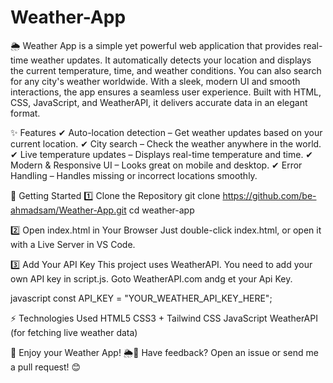 # Weather-App
🌦️ Weather App is a simple yet powerful web application that provides real-time weather updates. It automatically detects your location and displays the current temperature, time, and weather conditions. You can also search for any city's weather worldwide. With a sleek, modern UI and smooth interactions, the app ensures a seamless user experience. Built with HTML, CSS, JavaScript, and WeatherAPI, it delivers accurate data in an elegant format.

✨ Features
✔ Auto-location detection – Get weather updates based on your current location.
✔ City search – Check the weather anywhere in the world.
✔ Live temperature updates – Displays real-time temperature and time.
✔ Modern & Responsive UI – Looks great on mobile and desktop.
✔ Error Handling – Handles missing or incorrect locations smoothly.

🚀 Getting Started
1️⃣ Clone the Repository
git clone https://github.com/be-ahmadsam/Weather-App.git
cd weather-app


2️⃣ Open index.html in Your Browser
Just double-click index.html, or open it with a Live Server in VS Code.


3️⃣ Add Your API Key 
This project uses WeatherAPI. You need to add your own API key in script.js. Goto WeatherAPI.com andg et your Api Key.

javascript
const API_KEY = "YOUR_WEATHER_API_KEY_HERE";


⚡ Technologies Used
HTML5
CSS3 + Tailwind CSS
JavaScript 
WeatherAPI (for fetching live weather data)

🎯 Enjoy your Weather App! 🌦️🚀
Have feedback? Open an issue or send me a pull request! 😊

